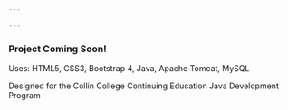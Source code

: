 ```yaml
---

---
```

<!--<iframe width="315" height="600" src="https://cog2010.github.io/JavaScript-Calculator/" frameborder="0" allowfullscreen=""></iframe>-->
<h3>Project Coming Soon!</h3>

<p>Uses: HTML5, CSS3, Bootstrap 4, Java, Apache Tomcat, MySQL</p>

<p>Designed for the Collin College Continuing Education Java Development Program</p>
